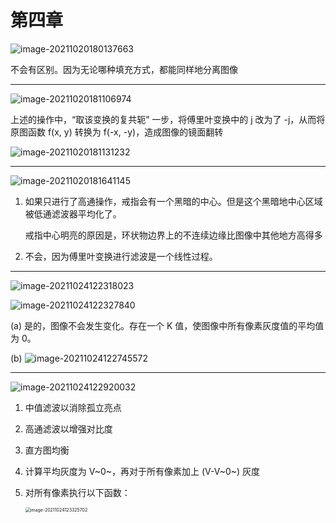 # 第四章

![image-20211020180137663](https://markdown-1303167219.cos.ap-shanghai.myqcloud.com/image-20211020180137663.png)

不会有区别。因为无论哪种填充方式，都能同样地分离图像

****

![image-20211020181106974](https://markdown-1303167219.cos.ap-shanghai.myqcloud.com/image-20211020181106974.png)

上述的操作中，“取该变换的复共轭” 一步，将傅里叶变换中的 j 改为了 -j，从而将原图函数 f(x, y) 转换为 f(-x, -y)，造成图像的镜面翻转

![image-20211020181131232](https://markdown-1303167219.cos.ap-shanghai.myqcloud.com/image-20211020181131232.png)

****

![image-20211020181641145](https://markdown-1303167219.cos.ap-shanghai.myqcloud.com/image-20211020181641145.png)

1. 如果只进行了高通操作，戒指会有一个黑暗的中心。但是这个黑暗地中心区域被低通滤波器平均化了。

    戒指中心明亮的原因是，环状物边界上的不连续边缘比图像中其他地方高得多

2. 不会，因为傅里叶变换进行滤波是一个线性过程。

****

![image-20211024122318023](https://markdown-1303167219.cos.ap-shanghai.myqcloud.com/image-20211024122318023.png)

![image-20211024122327840](https://markdown-1303167219.cos.ap-shanghai.myqcloud.com/image-20211024122327840.png)

(a) 是的，图像不会发生变化。存在一个 K 值，使图像中所有像素灰度值的平均值为 0。

(b) ![image-20211024122745572](https://markdown-1303167219.cos.ap-shanghai.myqcloud.com/image-20211024122745572.png)

****

![image-20211024122920032](https://markdown-1303167219.cos.ap-shanghai.myqcloud.com/image-20211024122920032.png)

1. 中值滤波以消除孤立亮点

2. 高通滤波以增强对比度

3. 直方图均衡

4. 计算平均灰度为 V~0~，再对于所有像素加上 (V-V~0~) 灰度

5. 对所有像素执行以下函数：

    <img src="https://markdown-1303167219.cos.ap-shanghai.myqcloud.com/image-20211024123325702.png" alt="image-20211024123325702" style="zoom:50%;" />
